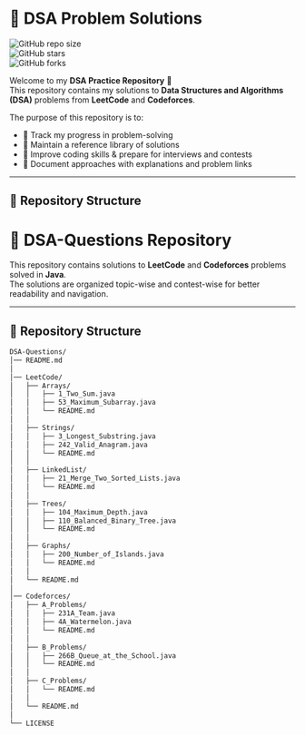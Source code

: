 # 📘 DSA Problem Solutions  

![GitHub repo size](https://img.shields.io/github/repo-size/anshumanrai433/DSA-Questions?color=blue)  
![GitHub stars](https://img.shields.io/github/stars/anshumanrai433/DSA-Questions?style=social)  
![GitHub forks](https://img.shields.io/github/forks/anshumanrai433/DSA-Questions?style=social)  

Welcome to my **DSA Practice Repository** 🎯  
This repository contains my solutions to **Data Structures and Algorithms (DSA)** problems from **LeetCode** and **Codeforces**.  

The purpose of this repository is to:  
- 📌 Track my progress in problem-solving  
- 📌 Maintain a reference library of solutions  
- 📌 Improve coding skills & prepare for interviews and contests  
- 📌 Document approaches with explanations and problem links  

---

## 📂 Repository Structure  
# 📘 DSA-Questions Repository  

This repository contains solutions to **LeetCode** and **Codeforces** problems solved in **Java**.  
The solutions are organized topic-wise and contest-wise for better readability and navigation.  

---

## 📂 Repository Structure  

```bash
DSA-Questions/
│── README.md
│
│── LeetCode/
│   ├── Arrays/
│   │   ├── 1_Two_Sum.java
│   │   ├── 53_Maximum_Subarray.java
│   │   └── README.md
│   │
│   ├── Strings/
│   │   ├── 3_Longest_Substring.java
│   │   ├── 242_Valid_Anagram.java
│   │   └── README.md
│   │
│   ├── LinkedList/
│   │   ├── 21_Merge_Two_Sorted_Lists.java
│   │   └── README.md
│   │
│   ├── Trees/
│   │   ├── 104_Maximum_Depth.java
│   │   ├── 110_Balanced_Binary_Tree.java
│   │   └── README.md
│   │
│   ├── Graphs/
│   │   ├── 200_Number_of_Islands.java
│   │   └── README.md
│   │
│   └── README.md
│
│── Codeforces/
│   ├── A_Problems/
│   │   ├── 231A_Team.java
│   │   ├── 4A_Watermelon.java
│   │   └── README.md
│   │
│   ├── B_Problems/
│   │   ├── 266B_Queue_at_the_School.java
│   │   └── README.md
│   │
│   ├── C_Problems/
│   │   └── README.md
│   │
│   └── README.md
│
└── LICENSE


